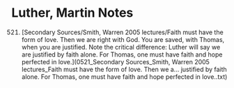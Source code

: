 # Luther, Martin Notes

521. [Secondary Sources/Smith, Warren 2005 lectures/Faith must have the form of love.  Then we are right with God.  You are saved, with Thomas, when you are justified.  Note the critical difference:  Luther will say we are justified by faith alone.  For Thomas, one must have faith and hope perfected in love.](0521_Secondary Sources_Smith, Warren 2005 lectures_Faith must have the form of love.  Then we a... justified by faith alone.  For Thomas, one must have faith and hope perfected in love..txt)
